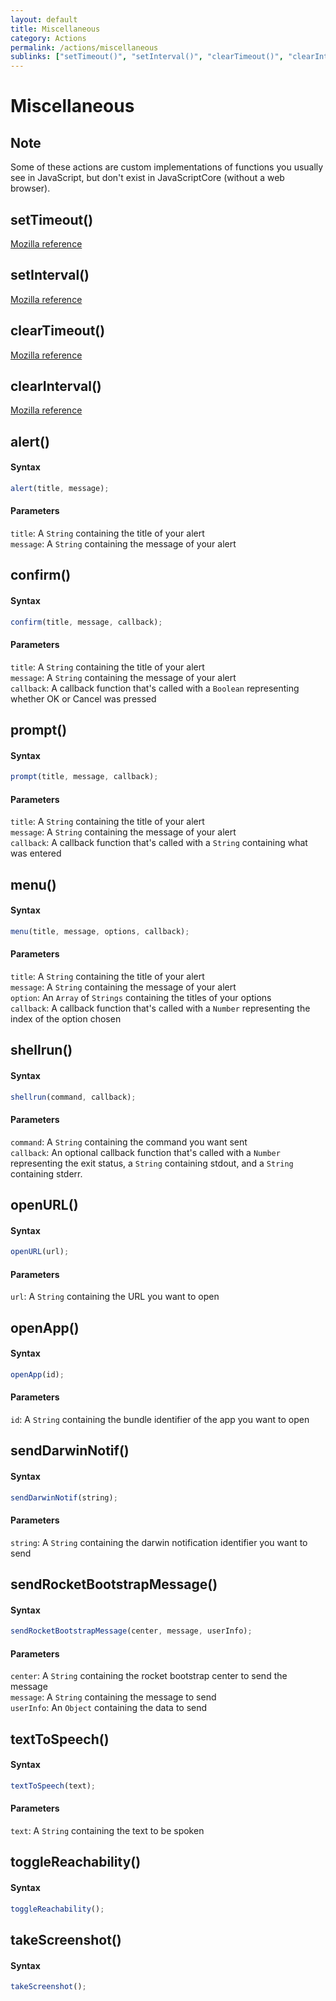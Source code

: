```yaml
---
layout: default
title: Miscellaneous
category: Actions
permalink: /actions/miscellaneous
sublinks: ["setTimeout()", "setInterval()", "clearTimeout()", "clearInterval()", "alert()", "confirm()", "prompt()", "menu()", "shellrun()", "openURL()", "openApp()", "sendDarwinNotif()", "sendRocketBootstrapMessage()", "textToSpeech()", "toggleReachability()", "takeScreenshot()"]
---
```


# Miscellaneous
## Note
Some of these actions are custom implementations of functions you usually see in JavaScript, but don't exist in JavaScriptCore (without a web browser).

## setTimeout() ##
[Mozilla reference](https://developer.mozilla.org/en-US/docs/Web/API/WindowOrWorkerGlobalScope/setTimeout)


## setInterval() ##
[Mozilla reference](https://developer.mozilla.org/en-US/docs/Web/API/WindowOrWorkerGlobalScope/setInterval)


## clearTimeout() ##
[Mozilla reference](https://developer.mozilla.org/en-US/docs/Web/API/WindowOrWorkerGlobalScope/clearTimeout)


## clearInterval() ##
[Mozilla reference](https://developer.mozilla.org/en-US/docs/Web/API/WindowOrWorkerGlobalScope/clearInterval)


## alert() ##
#### Syntax
```js
alert(title, message);
```

#### Parameters
`title`: A `String` containing the title of your alert  
`message`: A `String` containing the message of your alert


## confirm() ##
#### Syntax
```js
confirm(title, message, callback);
```

#### Parameters
`title`: A `String` containing the title of your alert  
`message`: A `String` containing the message of your alert  
`callback`: A callback function that's called with a `Boolean` representing whether OK or Cancel was pressed


## prompt() ##
#### Syntax
```js
prompt(title, message, callback);
```

#### Parameters
`title`: A `String` containing the title of your alert  
`message`: A `String` containing the message of your alert  
`callback`: A callback function that's called with a `String` containing what was entered


## menu() ##
#### Syntax
```js
menu(title, message, options, callback);
```

#### Parameters
`title`: A `String` containing the title of your alert  
`message`: A `String` containing the message of your alert  
`option`: An `Array` of `Strings` containing the titles of your options  
`callback`: A callback function that's called with a `Number` representing the index of the option chosen


## shellrun() ##
#### Syntax
```js
shellrun(command, callback);
```

#### Parameters
`command`: A `String` containing the command you want sent  
`callback`: An optional callback function that's called with a `Number` representing the exit status, a `String` containing stdout, and a `String` containing stderr.


## openURL() ##
#### Syntax
```js
openURL(url);
```

#### Parameters
`url`: A `String` containing the URL you want to open


## openApp() ##
#### Syntax
```js
openApp(id);
```

#### Parameters
`id`: A `String` containing the bundle identifier of the app you want to open


## sendDarwinNotif() ##
#### Syntax
```js
sendDarwinNotif(string);
```

#### Parameters
`string`: A `String` containing the darwin notification identifier you want to send


## sendRocketBootstrapMessage() ##
#### Syntax
```js
sendRocketBootstrapMessage(center, message, userInfo);
```

#### Parameters
`center`: A `String` containing the rocket bootstrap center to send the message  
`message`: A `String` containing the message to send  
`userInfo`: An `Object` containing the data to send


## textToSpeech() ##
#### Syntax
```js
textToSpeech(text);
```

#### Parameters
`text`: A `String` containing the text to be spoken


## toggleReachability() ##
#### Syntax
```js
toggleReachability();
```


## takeScreenshot() ##
#### Syntax
```js
takeScreenshot();
```
